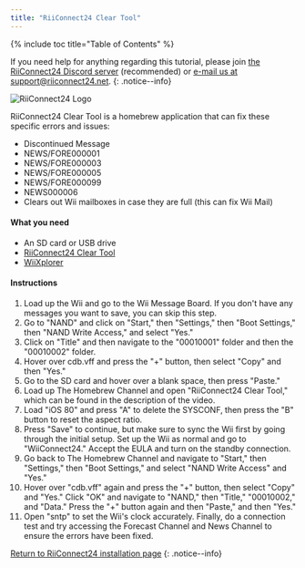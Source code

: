 ```yaml
---
title: "RiiConnect24 Clear Tool"
---
```


{% include toc title="Table of Contents" %}

If you need help for anything regarding this tutorial, please join [the RiiConnect24 Discord server](https://discord.gg/rc24) (recommended) or [e-mail us at support@riiconnect24.net](mailto:support@riiconnect24.net).
{: .notice--info}

![RiiConnect24 Logo](/images/WiiRC24Logo.jpg)

RiiConnect24 Clear Tool is a homebrew application that can fix these specific errors and issues:

+ Discontinued Message 
+ NEWS/FORE000001
+ NEWS/FORE000003
+ NEWS/FORE000005
+ NEWS/FORE000099
+ NEWS000006
+ Clears out Wii mailboxes in case they are full (this can fix Wii Mail)

#### What you need
* An SD card or USB drive
* [RiiConnect24 Clear Tool](https://oscwii.org/library/app/RC24-Clear-Tool)
* [WiiXplorer](https://oscwii.org/library/app/wiixplorer-ss)


#### Instructions
1. Load up the Wii and go to the Wii Message Board. If you don't have any messages you want to save, you can skip this step.
2. Go to "NAND" and click on "Start," then "Settings," then "Boot Settings," then "NAND Write Access," and select "Yes."
3. Click on "Title" and then navigate to the "00010001" folder and then the "00010002" folder.
4. Hover over cdb.vff and press the "+" button, then select "Copy" and then "Yes."
5. Go to the SD card and hover over a blank space, then press "Paste."
6. Load up The Homebrew Channel and open "RiiConnect24 Clear Tool," which can be found in the description of the video.
7. Load "iOS 80" and press "A" to delete the SYSCONF, then press the "B" button to reset the aspect ratio.
8. Press "Save" to continue, but make sure to sync the Wii first by going through the initial setup.
Set up the Wii as normal and go to "WiiConnect24." Accept the EULA and turn on the standby connection.
9. Go back to The Homebrew Channel and navigate to "Start," then "Settings," then "Boot Settings," and select "NAND Write Access" and "Yes."
10. Hover over "cdb.vff" again and press the "+" button, then select "Copy" and "Yes."
Click "OK" and navigate to "NAND," then "Title," "00010002," and "Data."
Press the "+" button again and then "Paste," and then "Yes."
11. Open "sntp" to set the Wii's clock accurately.
Finally, do a connection test and try accessing the Forecast Channel and News Channel to ensure the errors have been fixed. 

[Return to RiiConnect24 installation page](riiconnect24)
{: .notice--info}
